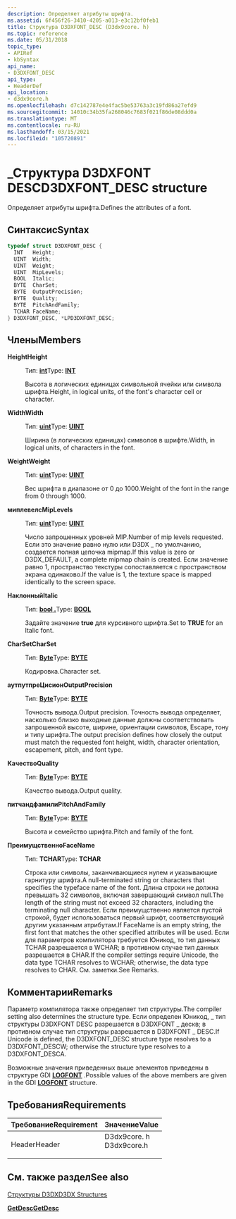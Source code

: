 ```yaml
---
description: Определяет атрибуты шрифта.
ms.assetid: 6f456f26-3410-4205-a013-e3c12bf0feb1
title: Структура D3DXFONT_DESC (D3dx9core. h)
ms.topic: reference
ms.date: 05/31/2018
topic_type:
- APIRef
- kbSyntax
api_name:
- D3DXFONT_DESC
api_type:
- HeaderDef
api_location:
- d3dx9core.h
ms.openlocfilehash: d7c142787e4e4fac5be53763a3c19fd86a27efd9
ms.sourcegitcommit: 14010c34b35fa268046c7683f021f86de08ddd0a
ms.translationtype: MT
ms.contentlocale: ru-RU
ms.lasthandoff: 03/15/2021
ms.locfileid: "105720891"
---
```

# <a name="d3dxfont_desc-structure"></a><span data-ttu-id="87103-103">\_Структура D3DXFONT DESC</span><span class="sxs-lookup"><span data-stu-id="87103-103">D3DXFONT\_DESC structure</span></span>

<span data-ttu-id="87103-104">Определяет атрибуты шрифта.</span><span class="sxs-lookup"><span data-stu-id="87103-104">Defines the attributes of a font.</span></span>

## <a name="syntax"></a><span data-ttu-id="87103-105">Синтаксис</span><span class="sxs-lookup"><span data-stu-id="87103-105">Syntax</span></span>


```C++
typedef struct D3DXFONT_DESC {
  INT   Height;
  UINT  Width;
  UINT  Weight;
  UINT  MipLevels;
  BOOL  Italic;
  BYTE  CharSet;
  BYTE  OutputPrecision;
  BYTE  Quality;
  BYTE  PitchAndFamily;
  TCHAR FaceName;
} D3DXFONT_DESC, *LPD3DXFONT_DESC;
```



## <a name="members"></a><span data-ttu-id="87103-106">Члены</span><span class="sxs-lookup"><span data-stu-id="87103-106">Members</span></span>

<dl> <dt>

<span data-ttu-id="87103-107">**Height**</span><span class="sxs-lookup"><span data-stu-id="87103-107">**Height**</span></span>
</dt> <dd>

<span data-ttu-id="87103-108">Тип: **[ **int**](../winprog/windows-data-types.md)**</span><span class="sxs-lookup"><span data-stu-id="87103-108">Type: **[**INT**](../winprog/windows-data-types.md)**</span></span>

</dd> <dd>

<span data-ttu-id="87103-109">Высота в логических единицах символьной ячейки или символа шрифта.</span><span class="sxs-lookup"><span data-stu-id="87103-109">Height, in logical units, of the font's character cell or character.</span></span>

</dd> <dt>

<span data-ttu-id="87103-110">**Width**</span><span class="sxs-lookup"><span data-stu-id="87103-110">**Width**</span></span>
</dt> <dd>

<span data-ttu-id="87103-111">Тип: **[ **uint**](../winprog/windows-data-types.md)**</span><span class="sxs-lookup"><span data-stu-id="87103-111">Type: **[**UINT**](../winprog/windows-data-types.md)**</span></span>

</dd> <dd>

<span data-ttu-id="87103-112">Ширина (в логических единицах) символов в шрифте.</span><span class="sxs-lookup"><span data-stu-id="87103-112">Width, in logical units, of characters in the font.</span></span>

</dd> <dt>

<span data-ttu-id="87103-113">**Weight**</span><span class="sxs-lookup"><span data-stu-id="87103-113">**Weight**</span></span>
</dt> <dd>

<span data-ttu-id="87103-114">Тип: **[ **uint**](../winprog/windows-data-types.md)**</span><span class="sxs-lookup"><span data-stu-id="87103-114">Type: **[**UINT**](../winprog/windows-data-types.md)**</span></span>

</dd> <dd>

<span data-ttu-id="87103-115">Вес шрифта в диапазоне от 0 до 1000.</span><span class="sxs-lookup"><span data-stu-id="87103-115">Weight of the font in the range from 0 through 1000.</span></span>

</dd> <dt>

<span data-ttu-id="87103-116">**миплевелс**</span><span class="sxs-lookup"><span data-stu-id="87103-116">**MipLevels**</span></span>
</dt> <dd>

<span data-ttu-id="87103-117">Тип: **[ **uint**](../winprog/windows-data-types.md)**</span><span class="sxs-lookup"><span data-stu-id="87103-117">Type: **[**UINT**](../winprog/windows-data-types.md)**</span></span>

</dd> <dd>

<span data-ttu-id="87103-118">Число запрошенных уровней MIP.</span><span class="sxs-lookup"><span data-stu-id="87103-118">Number of mip levels requested.</span></span> <span data-ttu-id="87103-119">Если это значение равно нулю или D3DX \_ по умолчанию, создается полная цепочка mipmap.</span><span class="sxs-lookup"><span data-stu-id="87103-119">If this value is zero or D3DX\_DEFAULT, a complete mipmap chain is created.</span></span> <span data-ttu-id="87103-120">Если значение равно 1, пространство текстуры сопоставляется с пространством экрана одинаково.</span><span class="sxs-lookup"><span data-stu-id="87103-120">If the value is 1, the texture space is mapped identically to the screen space.</span></span>

</dd> <dt>

<span data-ttu-id="87103-121">**Наклонный**</span><span class="sxs-lookup"><span data-stu-id="87103-121">**Italic**</span></span>
</dt> <dd>

<span data-ttu-id="87103-122">Тип: **[ **bool** .](../winprog/windows-data-types.md)**</span><span class="sxs-lookup"><span data-stu-id="87103-122">Type: **[**BOOL**](../winprog/windows-data-types.md)**</span></span>

</dd> <dd>

<span data-ttu-id="87103-123">Задайте значение **true** для курсивного шрифта.</span><span class="sxs-lookup"><span data-stu-id="87103-123">Set to **TRUE** for an Italic font.</span></span>

</dd> <dt>

<span data-ttu-id="87103-124">**CharSet**</span><span class="sxs-lookup"><span data-stu-id="87103-124">**CharSet**</span></span>
</dt> <dd>

<span data-ttu-id="87103-125">Тип: **[ **Byte**](../winprog/windows-data-types.md)**</span><span class="sxs-lookup"><span data-stu-id="87103-125">Type: **[**BYTE**](../winprog/windows-data-types.md)**</span></span>

</dd> <dd>

<span data-ttu-id="87103-126">Кодировка.</span><span class="sxs-lookup"><span data-stu-id="87103-126">Character set.</span></span>

</dd> <dt>

<span data-ttu-id="87103-127">**аутпутпреЦисион**</span><span class="sxs-lookup"><span data-stu-id="87103-127">**OutputPrecision**</span></span>
</dt> <dd>

<span data-ttu-id="87103-128">Тип: **[ **Byte**](../winprog/windows-data-types.md)**</span><span class="sxs-lookup"><span data-stu-id="87103-128">Type: **[**BYTE**](../winprog/windows-data-types.md)**</span></span>

</dd> <dd>

<span data-ttu-id="87103-129">Точность вывода.</span><span class="sxs-lookup"><span data-stu-id="87103-129">Output precision.</span></span> <span data-ttu-id="87103-130">Точность вывода определяет, насколько близко выходные данные должны соответствовать запрошенной высоте, ширине, ориентации символов, Escape, тону и типу шрифта.</span><span class="sxs-lookup"><span data-stu-id="87103-130">The output precision defines how closely the output must match the requested font height, width, character orientation, escapement, pitch, and font type.</span></span>

</dd> <dt>

<span data-ttu-id="87103-131">**Качество**</span><span class="sxs-lookup"><span data-stu-id="87103-131">**Quality**</span></span>
</dt> <dd>

<span data-ttu-id="87103-132">Тип: **[ **Byte**](../winprog/windows-data-types.md)**</span><span class="sxs-lookup"><span data-stu-id="87103-132">Type: **[**BYTE**](../winprog/windows-data-types.md)**</span></span>

</dd> <dd>

<span data-ttu-id="87103-133">Качество вывода.</span><span class="sxs-lookup"><span data-stu-id="87103-133">Output quality.</span></span>

</dd> <dt>

<span data-ttu-id="87103-134">**питчандфамили**</span><span class="sxs-lookup"><span data-stu-id="87103-134">**PitchAndFamily**</span></span>
</dt> <dd>

<span data-ttu-id="87103-135">Тип: **[ **Byte**](../winprog/windows-data-types.md)**</span><span class="sxs-lookup"><span data-stu-id="87103-135">Type: **[**BYTE**](../winprog/windows-data-types.md)**</span></span>

</dd> <dd>

<span data-ttu-id="87103-136">Высота и семейство шрифта.</span><span class="sxs-lookup"><span data-stu-id="87103-136">Pitch and family of the font.</span></span>

</dd> <dt>

<span data-ttu-id="87103-137">**Преимущственно**</span><span class="sxs-lookup"><span data-stu-id="87103-137">**FaceName**</span></span>
</dt> <dd>

<span data-ttu-id="87103-138">Тип: **TCHAR**</span><span class="sxs-lookup"><span data-stu-id="87103-138">Type: **TCHAR**</span></span>

</dd> <dd>

<span data-ttu-id="87103-139">Строка или символы, заканчивающиеся нулем и указывающие гарнитуру шрифта.</span><span class="sxs-lookup"><span data-stu-id="87103-139">A null-terminated string or characters that specifies the typeface name of the font.</span></span> <span data-ttu-id="87103-140">Длина строки не должна превышать 32 символов, включая завершающий символ null.</span><span class="sxs-lookup"><span data-stu-id="87103-140">The length of the string must not exceed 32 characters, including the terminating null character.</span></span> <span data-ttu-id="87103-141">Если преимущственно является пустой строкой, будет использоваться первый шрифт, соответствующий другим указанным атрибутам.</span><span class="sxs-lookup"><span data-stu-id="87103-141">If FaceName is an empty string, the first font that matches the other specified attributes will be used.</span></span> <span data-ttu-id="87103-142">Если для параметров компилятора требуется Юникод, то тип данных TCHAR разрешается в WCHAR; в противном случае тип данных разрешается в CHAR.</span><span class="sxs-lookup"><span data-stu-id="87103-142">If the compiler settings require Unicode, the data type TCHAR resolves to WCHAR; otherwise, the data type resolves to CHAR.</span></span> <span data-ttu-id="87103-143">См. заметки.</span><span class="sxs-lookup"><span data-stu-id="87103-143">See Remarks.</span></span>

</dd> </dl>

## <a name="remarks"></a><span data-ttu-id="87103-144">Комментарии</span><span class="sxs-lookup"><span data-stu-id="87103-144">Remarks</span></span>

<span data-ttu-id="87103-145">Параметр компилятора также определяет тип структуры.</span><span class="sxs-lookup"><span data-stu-id="87103-145">The compiler setting also determines the structure type.</span></span> <span data-ttu-id="87103-146">Если определен Юникод, \_ тип структуры D3DXFONT DESC разрешается в D3DXFONT \_ дескв; в противном случае тип структуры разрешается в D3DXFONT \_ DESC.</span><span class="sxs-lookup"><span data-stu-id="87103-146">If Unicode is defined, the D3DXFONT\_DESC structure type resolves to a D3DXFONT\_DESCW; otherwise the structure type resolves to a D3DXFONT\_DESCA.</span></span>

<span data-ttu-id="87103-147">Возможные значения приведенных выше элементов приведены в структуре GDI [**LOGFONT**](/windows/win32/api/wingdi/ns-wingdi-logfonta) .</span><span class="sxs-lookup"><span data-stu-id="87103-147">Possible values of the above members are given in the GDI [**LOGFONT**](/windows/win32/api/wingdi/ns-wingdi-logfonta) structure.</span></span>

## <a name="requirements"></a><span data-ttu-id="87103-148">Требования</span><span class="sxs-lookup"><span data-stu-id="87103-148">Requirements</span></span>



| <span data-ttu-id="87103-149">Требование</span><span class="sxs-lookup"><span data-stu-id="87103-149">Requirement</span></span> | <span data-ttu-id="87103-150">Значение</span><span class="sxs-lookup"><span data-stu-id="87103-150">Value</span></span> |
|-------------------|----------------------------------------------------------------------------------------|
| <span data-ttu-id="87103-151">Header</span><span class="sxs-lookup"><span data-stu-id="87103-151">Header</span></span><br/> | <dl> <span data-ttu-id="87103-152"><dt>D3dx9core. h</dt></span><span class="sxs-lookup"><span data-stu-id="87103-152"><dt>D3dx9core.h</dt></span></span> </dl> |



## <a name="see-also"></a><span data-ttu-id="87103-153">См. также раздел</span><span class="sxs-lookup"><span data-stu-id="87103-153">See also</span></span>

<dl> <dt>

[<span data-ttu-id="87103-154">Структуры D3DX</span><span class="sxs-lookup"><span data-stu-id="87103-154">D3DX Structures</span></span>](dx9-graphics-reference-d3dx-structures.md)
</dt> <dt>

[<span data-ttu-id="87103-155">**GetDesc**</span><span class="sxs-lookup"><span data-stu-id="87103-155">**GetDesc**</span></span>](id3dxfont--getdesc.md)
</dt> </dl>

 

 
